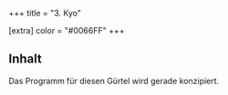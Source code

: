 +++
title = "3. Kyo"

[extra]
color = "#0066FF"
+++

## Inhalt

Das Programm für diesen Gürtel wird gerade konzipiert.
